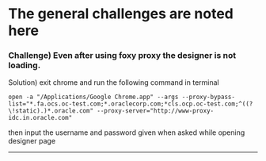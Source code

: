 # The general challenges are noted here

### Challenge) Even after using foxy proxy the designer is not loading.

Solution) exit chrome and run the following command in terminal 
```
open -a "/Applications/Google Chrome.app" --args --proxy-bypass-list="*.fa.ocs.oc-test.com;*.oraclecorp.com;*cls.ocp.oc-test.com;^((?\!static).)*.oracle.com" --proxy-server="http://www-proxy-idc.in.oracle.com" 
```
then input the username and password given when asked while opening designer page

---
